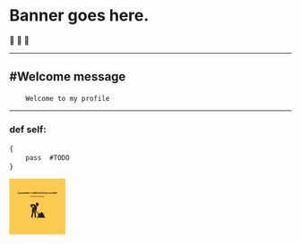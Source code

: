 # Banner goes here.
🏃 🏃 🏃

---

## #Welcome message

        Welcome to my profile

---
### def self:
    {
        pass  #TODO
    }
    
    
<img src="https://github.com/christopherfick/christopherfick/blob/main/UnderConstruction.gif" width="100" height="100" />








<!--
**christopherfick/christopherfick** is a ✨ _special_ ✨ repository because its `README.md` (this file) appears on your GitHub profile.

Here are some ideas to get you started:

- 🔭 I’m currently working on ...
- 🌱 I’m currently learning ...
- 👯 I’m looking to collaborate on ...
- 🤔 I’m looking for help with ...
- 💬 Ask me about ...
- 📫 How to reach me: ...
- 😄 Pronouns: ...
- ⚡ Fun fact: ...
-->
